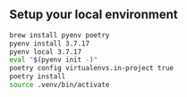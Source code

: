 ## Setup your local environment
```bash
brew install pyenv poetry
pyenv install 3.7.17
pyenv local 3.7.17
eval "$(pyenv init -)"
poetry config virtualenvs.in-project true
poetry install
source .venv/bin/activate
```
